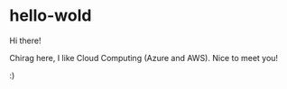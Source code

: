 # hello-wold

Hi there!

Chirag here, I like Cloud Computing (Azure and AWS).
Nice to meet you!

:)
